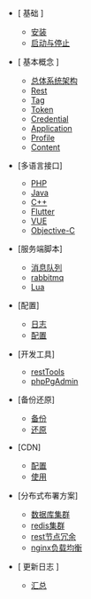 - [ 基础 ]
    - [安装](/zh-cn/install)
    - [启动与停止](/zh-cn/start&stop)
	
- [ 基本概念 ]
    - [总体系统架构](/zh-cn/framework)  
    - [Rest](/zh-cn/rest)
	- [Tag](/zh-cn/tag) 
	- [Token](/zh-cn/token)
	- [Credential](/zh-cn/credential)
	- [Application](/zh-cn/application)  
	- [Profile](/zh-cn/profile)  
	- [Content](/zh-cn/content) 
	
 
	
- [多语言接口]		
	- [PHP](/zh-cn/php)
	- [Java](/zh-cn/ava)
	- [C++](/zh-cn/c++)
	- [Flutter](/zh-cn/flutter)
	- [VUE](/zh-cn/vue)
	- [Objective-C](/zh-cn/objective-c)

- [服务端脚本]
	- [消息队列](/zh-cn/mq)
	- [rabbitmq](/zh-cn/rabbitmq)
	- [Lua](/zh-cn/lua)
	
- [配置]	 
    - [日志](/zh-cn/log)
	- [配置](/zh-cn/settings)	
	 
- [开发工具]
	- [restTools](/zh-cn/rest_tools)
	- [phpPgAdmin](/zh-cn/phppgadmin)

- [备份还原]
	- [备份](/zh-cn/backuo)
	- [还原](/zh-cn/restore)
	
- [CDN]
	- [配置](/zh-cn/cdnsetting)
	- [使用](/zh-cn/cdnuse)
	
- [分布式布署方案]
	- [数据库集群](/zh-cn/postgresql)
	- [redis集群](/zh-cn/redis)
	- [rest节点冗余](/zh-cn/restnodes)
	- [nginx负载均衡](/zh-cn/nginx)

- [ 更新日志 ]
	- [汇总](/zh-cn/release)


